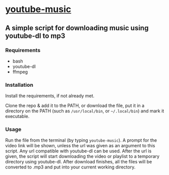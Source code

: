 # [youtube-music](/bin/youtube-music)
## A simple script for downloading music using youtube-dl to mp3

### Requirements

* bash
* youtube-dl
* ffmpeg

### Installation

Install the requirements, if not already met.

Clone the repo & add it to the PATH, or download the file, put it in a directory on the PATH (such as `/usr/local/bin`, or `~/.local/bin`) and mark it executable.

### Usage

Run the file from the terminal (by typing `youtube-music`). A prompt for the video link will be shown, unless the url was given as an argument to this script. Any url compatible with youtube-dl can be used.
After the url is given, the script will start downloading the video or playlist to a temporary directory using youtube-dl.
After download finishes, all the files will be converted to .mp3 and put into your current working directory.

